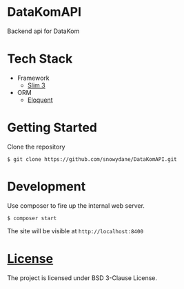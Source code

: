 # DataKomAPI
Backend api for DataKom

# Tech Stack

+ Framework
  - [Slim 3](slimframework.com)
+ ORM
  - [Eloquent](https://laravel.com/docs/5.5/eloquent)

# Getting Started

Clone the repository

```$ git clone https://github.com/snowydane/DataKomAPI.git```

# Development

Use composer to fire up the internal web server.

```$ composer start```

The site will be visible at ```http://localhost:8400```

# [License](LICENSE)

The project is licensed under BSD 3-Clause License.
